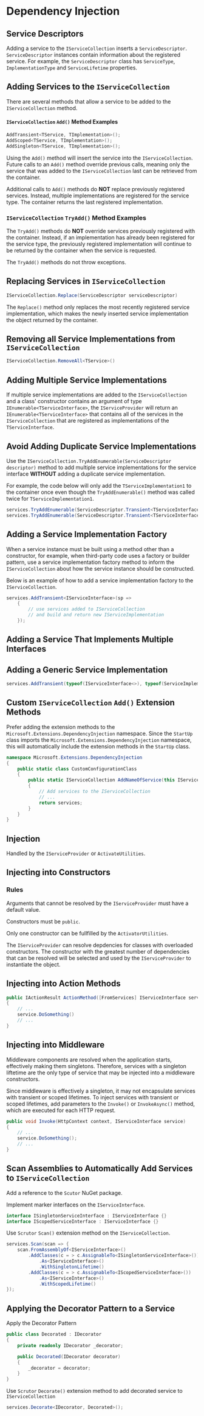 # Dependency Injection

## Service Descriptors

Adding a service to the `IServiceCollection` inserts a `ServiceDescriptor`.  `ServiceDescriptor` instances contain information about the registered service.  For example, the `ServiceDescriptor` class has `ServiceType`, `ImplementationType` and `ServiceLifetime` properties.

## Adding Services to the `IServiceCollection`

There are several methods that allow a service to be added to the `IServiceCollection` method.

#### `IServiceCollection` `Add()` Method Examples

```csharp
AddTransient<TService, TImplementation>();
AddScoped<TService, TImplementation>();
AddSingleton<TService, TImplementation>();
```

Using the `Add()` method will insert the service into the `IServiceCollection`.  Future calls to an `Add()` method override previous calls, meaning only the service that was added to the `IServiceCollection` last can be retrieved from the container.

Additional calls to `Add()` methods do **NOT** replace previously registered services.  Instead, multiple implementations are registered for the service type.  The container returns the last registered implementation.

### `IServiceCollection` `TryAdd()` Method Examples

The `TryAdd()` methods do **NOT** override services previously registered with the container.  Instead, if an implementation has already been registered for the service type, the previously registered implementation will continue to be returned by the container when the service is requested.

The `TryAdd()` methods do not throw exceptions.

## Replacing Services in `IServiceCollection`

```csharp
IServiceCollection.Replace(ServiceDescriptor serviceDescriptor)
```

The `Replace()` method only replaces the most recently registered service implementation, which makes the newly inserted service implementation the object returned by the container.

## Removing all Service Implementations from `IServiceCollection`

```csharp
IServiceCollection.RemoveAll<TService>()
```

## Adding Multiple Service Implementations

If multiple service implementations are added to the `IServiceCollection` and a class' constructor contains an argument of type `IEnumerable<TServiceInterface>`, the `IServiceProvider` will return an `IEnumerable<TServiceInterface>` that contains all of the services in the `IServiceCollection` that are registered as implementations of the `TServiceInterface`.

## Avoid Adding Duplicate Service Implementations

Use the `IServiceCollection.TryAddEnumerable(ServiceDescriptor descriptor)` method to add multiple service implementations for the service interface **WITHOUT** adding a duplicate service implementation.

For example, the code below will only add the `TServiceImplementation1` to the container once even though the `TryAddEnumerable()` method was called twice for `TServiceImplementation1`.

```csharp
services.TryAddEnumerable(ServiceDescriptor.Transient<TServiceInterface, TServiceImplementation1>);
services.TryAddEnumerable(ServiceDescriptor.Transient<TServiceInterface, TServiceImplementation2>);services.TryAddEnumerable(ServiceDescriptor.Transient<TServiceInterface, TServiceImplementation1>);
```

## Adding a Service Implementation Factory

When a service instance must be built using a method other than a constructor, for example, when third-party code uses a factory or builder pattern, use a service implementation factory method to inform the `IServiceCollection` about how the service instance should be constructed.

Below is an example of how to add a service implementation factory to the `IServiceCollection`.

```csharp
services.AddTransient<IServiceInterface>(sp => 
    {
        // use services added to IServiceCollection
        // and build and return new IServiceImplementation
    });
```

## Adding a Service That Implements Multiple Interfaces

## Adding a Generic Service Implementation

```csharp
services.AddTransient(typeof(IServiceInterface<>), typeof(ServiceImplementation));
```

## Custom `IServiceCollection` `Add()` Extension Methods

Prefer adding the extension methods to the `Microsoft.Extensions.DependencyInjection` namespace.  Since the `StartUp` class imports the `Microsoft.Extensions.DependencyInjection` namespace, this will automatically include the extension methods in the `StartUp` class.

```csharp
namespace Microsoft.Extensions.DependencyInjection
{
    public static class CustomConfigurationClass
    {
        public static IServiceCollection AddNameOfService(this IServiceCollection services)
        {
            // Add services to the IServiceCollection
            // ...
            return services;
        }
    }
}
```

## Injection

Handled by the `IServiceProvider` or `ActivateUtilities`. 

## Injecting into Constructors

### Rules 
Arguments that cannot be resolved by the `IServiceProvider` must have a default value.  

Constructors must be `public`.  

Only one constructor can be fullfilled by the `ActivatorUtilities`.  

The `IServiceProvider` can resolve depdencies for classes with overloaded constructors.  The constructor with the greatest number of dependencies that can be resolved will be selected and used by the `IServiceProvider` to instantiate the object.

## Injecting into Action Methods

```csharp
public IActionResult ActionMethod([FromServices] IServiceInterface service)
{
    // ...
    service.DoSomething()
    // ...
}
```

## Injecting into Middleware

Middleware components are resolved when the application starts, effectively making them singletons.  Therefore, services with a singleton liftetime are the only type of service that may be injected into a middleware constructors.

Since middleware is effectively a singleton, it may not encapsulate services with transient or scoped lifetimes.   To inject services with transient or scoped lifetimes, add parameters to the `Invoke()` or `InvokeAsync()` method, which are executed for each HTTP request.

```csharp
public void Invoke(HttpContext context, IServiceInterface service)
{
    // ...
    service.DoSomething();
    // ...
}
```

## Scan Assemblies to Automatically Add Services to `IServiceCollection`

Add a reference to the `Scutor` NuGet package.

Implement marker interfaces on the `IServiceInterface`.

```csharp
interface ISingletonServiceInterface : IServiceInterface {}
interface IScopedServiceInterface : IServiceInterface {}
```

Use `Scrutor` `Scan()` extension method on the `IServiceCollection`.

```csharp
services.Scan(scan => {
    scan.FromAssemblyOf<IServiceInterface>()
        .AddClasses(c = > c.AssignableTo<ISingletonServiceInterface>())
            .As<IServiceInterface>()
            .WithSingletonLifetime()
        .AddClasses(c = > c.AssignableTo<IScopedServiceInterface>())
            .As<IServiceInterface>()
            .WithScopedLifetime()
});
```

## Applying the Decorator Pattern to a Service

Apply the Decorator Pattern
```csharp
public class Decorated : IDecorator
{
    private readonly IDecorator _decorator;

    public Decorated(IDecorator decorator)
    {
        _decorator = decorator;
    }
}
```

Use `Scrutor` `Decorate()` extension method to add decorated service to `IServiceCollection`
```csharp
services.Decorate<IDecorator, Decorated>();
```